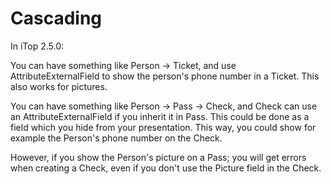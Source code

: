 

# Cascading

In iTop 2.5.0:

You can have something like Person -> Ticket, and use AttributeExternalField to show the person's phone number in a Ticket. 
This also works for pictures.

You can have something like Person -> Pass -> Check, and Check can use an AttributeExternalField if you inherit it in Pass. 
This could be done as a field which you hide from your presentation. This way, you could show for example the Person's phone number on the Check.

However, if you show the Person's picture on a Pass; you will get errors when creating a Check, even if you don't use the Picture field in the Check.

